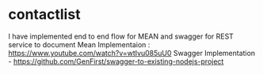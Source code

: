 # contactlist
I have implemented end to end flow for MEAN and swagger for REST service to document 
Mean Implementaion : https://www.youtube.com/watch?v=wtIvu085uU0
Swagger Implementation - https://github.com/GenFirst/swagger-to-existing-nodejs-project
